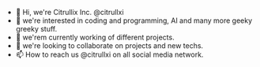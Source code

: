 - 👋 Hi, we're Citrullix Inc. @citrullxi
- 👀 we're interested in coding and programming, AI and many more geeky greeky stuff.
- 🌱 we'rem currently working of different projects.
- 💞️ we're looking to collaborate on projects and new techs.
- 📫 How to reach us @citrullxi on all social media network.
